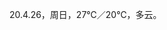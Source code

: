 <link href="../../css/style.css" rel="stylesheet" type="text/css" />

<span class="fzzy">20.4.26，周日，27℃／20℃，多云。

